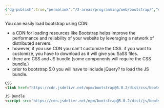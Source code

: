 ```yaml
---
{"dg-publish":true,"permalink":"/2-areas/programming/web/bootstrap/","created":"2024-10-16T22:02:38.181+07:00","updated":"2025-09-02T22:50:12.584+07:00"}
---
```


You can easily load bootstrap using CDN
- a CDN for loading resources like Bootstrap helps improve the performance and reliability of your website by leveraging a network of distributed servers.
- however, if you use CDN you can't customize the CSS. if you want to customize, you have to download as it will give you SaSS files.
- there are CSS and JS bundle (some components will require the CSS bundle.)
- prior to bootstrap 5.0 you will have to include jQuery? to load the JS bundle.
``` html
CSS
<link href="https://cdn.jsdelivr.net/npm/bootstrap@5.0.2/dist/css/bootstrap.min.css" rel="stylesheet" integrity="sha384-EVSTQN3/azprG1Anm3QDgpJLIm9Nao0Yz1ztcQTwFspd3yD65VohhpuuCOmLASjC" crossorigin="anonymous">

JS Bundle
<script src="https://cdn.jsdelivr.net/npm/bootstrap@5.0.2/dist/js/bootstrap.bundle.min.js" integrity="sha384-MrcW6ZMFYlzcLA8Nl+NtUVF0sA7MsXsP1UyJoMp4YLEuNSfAP+JcXn/tWtIaxVXM" crossorigin="anonymous"></script>
```
